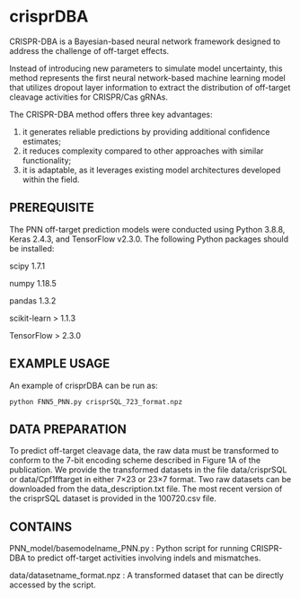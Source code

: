 # crisprDBA

CRISPR-DBA is a Bayesian-based neural network framework designed to address the challenge of off-target effects.

Instead of introducing new parameters to simulate model uncertainty, this method represents the first neural network-based machine learning model that utilizes dropout layer information to extract the distribution of off-target cleavage activities for CRISPR/Cas gRNAs. 

The CRISPR-DBA method offers three key advantages: 
1) it generates reliable predictions by providing additional confidence estimates;
2) it reduces complexity compared to other approaches with similar functionality;
3) it is adaptable, as it leverages existing model architectures developed within the field. 

PREREQUISITE
------------
The PNN off-target prediction models were conducted using Python 3.8.8, Keras 2.4.3, and TensorFlow v2.3.0. The following Python packages should be installed:

scipy 1.7.1

numpy 1.18.5

pandas 1.3.2

scikit-learn > 1.1.3

TensorFlow > 2.3.0

EXAMPLE USAGE
------------
An example of crisprDBA can be run as: 

```
python FNN5_PNN.py crisprSQL_723_format.npz
```

DATA PREPARATION
------------
To predict off-target cleavage data, the raw data must be transformed to conform to the 7-bit encoding scheme described in Figure 1A of the publication. 
We provide the transformed datasets in the file data/crisprSQL or data/Cpf1fftarget in either 7×23 or 23×7 format. 
Two raw datasets can be downloaded from the data_description.txt file. 
The most recent version of the crisprSQL dataset is provided in the 100720.csv file.

CONTAINS
------------
PNN_model/basemodelname_PNN.py : Python script for running CRISPR-DBA to predict off-target activities involving indels and mismatches. 

data/datasetname_format.npz : A transformed dataset that can be directly accessed by the script. 
